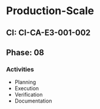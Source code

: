# Production-Scale

## CI: CI-CA-E3-001-002
## Phase: 08

### Activities
- Planning
- Execution
- Verification
- Documentation
